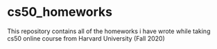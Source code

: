 # cs50_homeworks
This repository contains all of the homeworks i have wrote while taking cs50 online course from Harvard University (Fall 2020)

